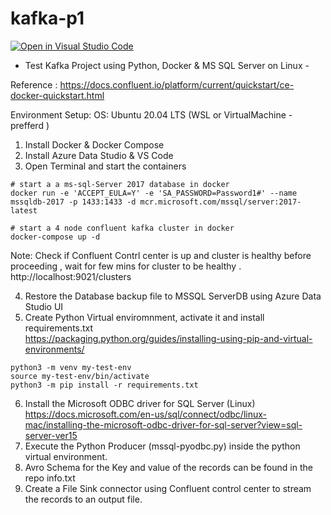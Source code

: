 # kafka-p1

[![Open in Visual Studio Code](https://open.vscode.dev/badges/open-in-vscode.svg)](https://open.vscode.dev/madhankumar388/kafka-p1)

 - Test Kafka Project using Python, Docker &amp; MS SQL Server on Linux - 

Reference : https://docs.confluent.io/platform/current/quickstart/ce-docker-quickstart.html

Environment Setup:
OS: Ubuntu 20.04 LTS (WSL or VirtualMachine - prefferd )

1. Install Docker & Docker Compose
2. Install Azure Data Studio & VS Code
3. Open Terminal and start the containers
```
# start a a ms-sql-Server 2017 database in docker
docker run -e 'ACCEPT_EULA=Y' -e 'SA_PASSWORD=Password1#' --name mssqldb-2017 -p 1433:1433 -d mcr.microsoft.com/mssql/server:2017-latest

# start a 4 node confluent kafka cluster in docker 
docker-compose up -d
```
Note:  Check if Confluent Contrl center is up and cluster is healthy before proceeding , wait for few mins for cluster to be healthy . 
http://localhost:9021/clusters

4. Restore the Database backup file to MSSQL ServerDB using Azure Data Studio UI
5. Create Python Virtual enviromnment, activate it and install requirements.txt\
   https://packaging.python.org/guides/installing-using-pip-and-virtual-environments/
```
python3 -m venv my-test-env
source my-test-env/bin/activate
python3 -m pip install -r requirements.txt
```
6. Install the Microsoft ODBC driver for SQL Server (Linux)\
https://docs.microsoft.com/en-us/sql/connect/odbc/linux-mac/installing-the-microsoft-odbc-driver-for-sql-server?view=sql-server-ver15
7. Execute the Python Producer (mssql-pyodbc.py) inside the python virtual environment.
8. Avro Schema for the Key and value of the records can be found in the repo info.txt
9. Create a File Sink connector using Confluent control center to stream the records to an output file.

